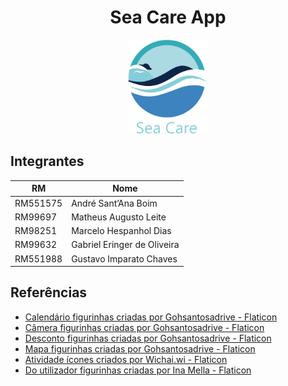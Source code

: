 <div align="center">
  <h1>Sea Care App</h1>
  <img src="./assets/icon.png" height=150>
</div>


## Integrantes
|    RM    |            Nome             |
| -------- | --------------------------- |
| RM551575 | André Sant’Ana Boim         | 
| RM99697  | Matheus Augusto Leite       |
| RM98251  | Marcelo Hespanhol Dias      |
| RM99632  | Gabriel Eringer de Oliveira |
| RM551988 | Gustavo Imparato Chaves     |



## Referências
- <a href="https://www.flaticon.com/br/stickers-gratis/calendario" title="calendário figurinhas">Calendário figurinhas criadas por Gohsantosadrive - Flaticon</a>
- <a href="https://www.flaticon.com/br/stickers-gratis/camera" title="câmera figurinhas">Câmera figurinhas criadas por Gohsantosadrive - Flaticon</a>
- <a href="https://www.flaticon.com/br/stickers-gratis/desconto" title="desconto figurinhas">Desconto figurinhas criadas por Gohsantosadrive - Flaticon</a>
- <a href="https://www.flaticon.com/br/stickers-gratis/mapa" title="mapa figurinhas">Mapa figurinhas criadas por Gohsantosadrive - Flaticon</a>
- <a href="https://www.flaticon.com/br/icones-gratis/atividade" title="atividade ícones">Atividade ícones criados por Wichai.wi - Flaticon</a>
- <a href="https://www.flaticon.com/br/stickers-gratis/do-utilizador" title="do utilizador figurinhas">Do utilizador figurinhas criadas por Ina Mella - Flaticon</a>
